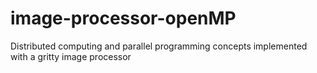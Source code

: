 # image-processor-openMP
Distributed computing and parallel programming concepts implemented with a gritty image processor
